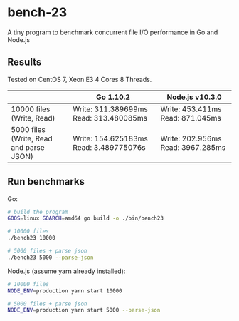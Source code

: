 # bench-23
A tiny program to benchmark concurrent file I/O performance in Go and Node.js

## Results
Tested on CentOS 7, Xeon E3 4 Cores 8 Threads.

|                                         | Go 1.10.2                              | Node.js v10.3.0                   |
|-----------------------------------------|----------------------------------------|-----------------------------------|
| 10000 files (Write, Read)               | Write: 311.389699ms Read: 313.480085ms | Write: 453.411ms Read: 871.045ms  |
| 5000 files (Write, Read and parse JSON) | Write: 154.625183ms Read: 3.489775076s | Write: 202.956ms Read: 3967.285ms |

## Run benchmarks
Go:
```sh
# build the program
GOOS=linux GOARCH=amd64 go build -o ./bin/bench23

# 10000 files
./bench23 10000

# 5000 files + parse json
./bench23 5000 --parse-json
```

Node.js (assume yarn already installed):
```sh
# 10000 files
NODE_ENV=production yarn start 10000

# 5000 files + parse json
NODE_ENV=production yarn start 5000 --parse-json
```
